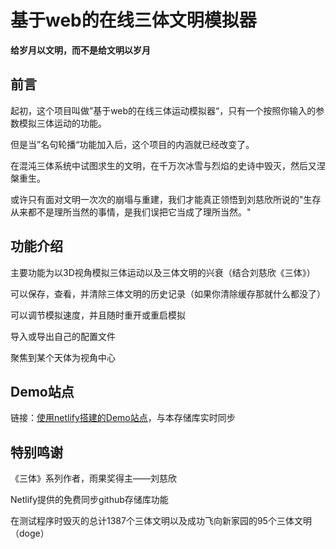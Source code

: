 # 基于web的在线三体文明模拟器
**给岁月以文明，而不是给文明以岁月**
## 前言
起初，这个项目叫做”基于web的在线三体运动模拟器“，只有一个按照你输入的参数模拟三体运动的功能。

但是当”名句轮播“功能加入后，这个项目的内涵就已经改变了。

在混沌三体系统中试图求生的文明，在千万次冰雪与烈焰的史诗中毁灭，然后又涅槃重生。

或许只有面对文明一次次的崩塌与重建，我们才能真正领悟到刘慈欣所说的"生存从来都不是理所当然的事情，是我们误把它当成了理所当然。"
## 功能介绍
主要功能为以3D视角模拟三体运动以及三体文明的兴衰（结合刘慈欣《三体》）

可以保存，查看，并清除三体文明的历史记录（如果你清除缓存那就什么都没了）

可以调节模拟速度，并且随时重开或重启模拟

导入或导出自己的配置文件

聚焦到某个天体为视角中心
## Demo站点
链接：[使用netlify搭建的Demo站点](https://rococo-fox-d8da17.netlify.app/)，与本存储库实时同步
## 特别鸣谢
《三体》系列作者，雨果奖得主——刘慈欣

Netlify提供的免费同步github存储库功能

在测试程序时毁灭的总计1387个三体文明以及成功飞向新家园的95个三体文明（doge）
